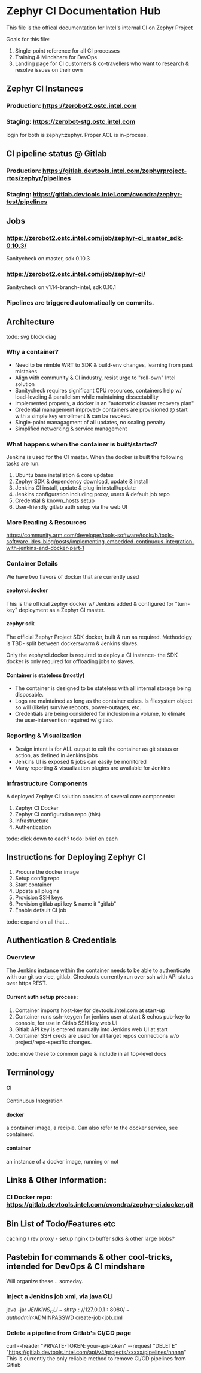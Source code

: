 # Zephyr CI Documentation Hub

This file is the offical documentation for Intel's internal CI on Zephyr Project 

Goals for this file:
1. Single-point reference for all CI processes
1. Training & Mindshare for DevOps
1. Landing page for CI customers & co-travellers who want to research & resolve issues on their own
  
## Zephyr CI Instances
### Production:	https://zerobot2.ostc.intel.com
### Staging: 	https://zerobot-stg.ostc.intel.com
login for both is zephyr:zephyr. Proper ACL is in-process.

## CI pipeline status @ Gitlab
### Production: 	https://gitlab.devtools.intel.com/zephyrproject-rtos/zephyr/pipelines
### Staging:	https://gitlab.devtools.intel.com/cvondra/zephyr-test/pipelines

## Jobs
### https://zerobot2.ostc.intel.com/job/zephyr-ci_master_sdk-0.10.3/
Sanitycheck on master, sdk 0.10.3

### https://zerobot2.ostc.intel.com/job/zephyr-ci/
Sanitycheck on v1.14-branch-intel, sdk 0.10.1

### Pipelines are triggered automatically on commits.

## Architecture

todo: svg block diag

### Why a container? 
* Need to be nimble WRT to SDK & build-env changes, learning from past mistakes
* Align with community & CI industry, resist urge to "roll-own" Intel solution
* Sanitycheck requires significant CPU resources, containers help w/ load-leveling & parallelism while maintaining dissectability
* Implemented properly, a docker is an "automatic disaster recovery plan"
* Credential management improved- containers are provisioned @ start with a simple key enrollment & can be revoked.
* Single-point managagment of all updates, no scaling penalty
* Simplified networking & service management

### What happens when the container is built/started?
Jenkins is used for the CI master. When the docker is built the following tasks are run:
1. Ubuntu base installation & core updates
1. Zephyr SDK & dependency download, update & install
1. Jenkins CI install, update & plug-in install/update
1. Jenkins configuration including proxy, users & default job repo
1. Credential & known_hosts setup
1. User-friendly gitlab auth setup via the web UI

### More Reading & Resources
https://community.arm.com/developer/tools-software/tools/b/tools-software-ides-blog/posts/implementing-embedded-continuous-integration-with-jenkins-and-docker-part-1

### Container Details

We have two flavors of docker that are currently used

#### zephyrci.docker
This is the official zephyr docker w/ Jenkins added & configured for "turn-key" deployment as a Zephyr CI master.

#### zephyr sdk
The official Zephyr Project SDK docker, built & run as required. Methodolgy is TBD- split between dockerswarm & Jenkins slaves.

Only the zephyrci.docker is required to deploy a CI instance- the SDK docker is only required for offloading jobs to slaves.

#### Container is stateless (mostly)

* The container is designed to be stateless with all internal storage being disposable.
* Logs are maintained as long as the container exists. Is filesystem object so will (likely) survive reboots, power-outages, etc.
* Credentials are being considered for inclusion in a volume, to elimate the user-intervention required w/ gitlab.

### Reporting & Visualization

* Design intent is for ALL output to exit the container as git status or action, as defined in Jenkins jobs
* Jenkins UI is exposed & jobs can easily be monitored
* Many reporting & visualization plugins are available for Jenkins

### Infrastructure Components

A deployed Zephyr CI solution consists of several core components:

1. Zephyr CI Docker 
1. Zephyr CI configuration repo (this)
1. Infrastructure
1. Authentication

todo: click down to each?
todo: brief on each


## Instructions for Deploying Zephyr CI

1. Procure the docker image
1. Setup config repo
1. Start container
1. Update all plugins
1. Provision SSH keys
1. Provision gitlab api key & name it "gitlab"
1. Enable default CI job

todo: expand on all that...

## Authentication & Credentials

### Overview
The Jenkins instance within the container needs to be able to authenticate with our git service, gitlab.
Checkouts currently run over ssh with API status over https REST.

#### Current auth setup process:
1. Container imports host-key for devtools.intel.com at start-up
1. Container runs ssh-keygen for jenkins user at start & echos pub-key to console, for use in Gitlab SSH key web UI
1. Gitlab API key is entered manually into Jenkins web UI at start
1. Container SSH creds are used for all target repos connections w/o project/repo-specific changes.

todo: move these to common page & include in all top-level docs
## Terminology

#### CI
Continuous Integration
#### docker
a container image, a recipie. Can also refer to the docker service, see containerd. 
#### container
an instance of a docker image, running or not

## Links & Other Information:
### CI Docker repo: https://gitlab.devtools.intel.com/cvondra/zephyr-ci.docker.git

## Bin List of Todo/Features etc

caching / rev proxy - setup nginx to buffer sdks & other large blobs?

## Pastebin for commands & other cool-tricks, intended for DevOps & CI mindshare
Will organize these... someday.

### Inject a Jenkins job xml, via java CLI
java -jar $JENKINS_CLI -s http://127.0.0.1:8080/ -auth admin:$ADMINPASSWD create-job<job.xml

### Delete a pipeline from Gitlab's CI/CD page
curl --header "PRIVATE-TOKEN: your-api-token" --request "DELETE" "https://gitlab.devtools.intel.com/api/v4/projects/xxxxx/pipelines/nnnnn"
This is currently the only reliable method to remove CI/CD pipelines from Gitlab

